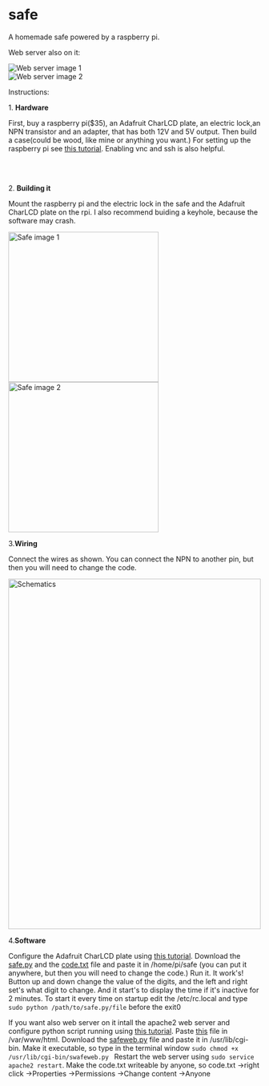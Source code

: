 # safe
A homemade safe powered by a raspberry pi.
      <p> Web server also on it:</p>
      <img src="https://www.gaborszita.tk/my-creations/safe/web1.JPG" alt="Web server image 1"><br>
      <img src="https://www.gaborszita.tk/my-creations/safe/web2.JPG" alt="Web server image 2"><br>
      <p>Instructions:</p>
      <p>1. <b>Hardware</b></p>
      <p>First, buy a raspberry pi($35), an Adafruit CharLCD plate, an electric
        lock,an NPN transistor and an adapter, that has both 12V and 5V output.
        Then build a case(could be wood, like mine or anything you want.) For
        setting up the raspberry pi see <a href="https://www.raspberrypi.org/help/noobs-setup/2/">this
          tutorial</a>. Enabling vnc and ssh is also helpful.</p>
      <br>
      <br>
      <p>2. <b>Building it</b></p>
      <p>Mount the raspberry pi and the electric lock in the safe and the
        Adafruit CharLCD plate on the rpi. I also recommend buiding a keyhole,
        because the software may crash.</p>
      <img src="https://www.gaborszita.tk/my-creations/safe/safeoff1.jpg" alt="Safe image 1" height="300px"><br>
      <img src="https://www.gaborszita.tk/my-creations/safe/safeoff2.jpg" alt="Safe image 2" height="300px">
      <p>3.<b>Wiring</b></p>
      <p>Connect the wires as shown. You can connect the NPN to another pin, but
        then you will need to change the code.</p>
      <img src="https://www.gaborszita.tk/my-creations/safe/schematics.gif" alt="Schematics" height="700px" width="100%"><br>
      <p>4.<b>Software</b></p>
      <p>Configure the Adafruit CharLCD plate using <a href="https://learn.adafruit.com/character-lcd-with-raspberry-pi-or-beaglebone-black/usage">this
          tutorial</a>. Download the <a href="safe.py">safe.py</a> and the <a
	href="code.txt"> code.txt</a> file and paste it in /home/pi/safe (you
        can put it anywhere, but then you will need to change the code.) Run it.
        It work's! Button up and down change the value of the digits, and the
        left and right set's what digit to change. And it start's to display the
        time if it's inactive for 2 minutes. To start it every time on startup
        edit the /etc/rc.local and type ```sudo python /path/to/safe.py/file``` before the exit0</p>
      <p>If you want also web server on it intall the apache2 web server and
        configure python script running using <a href="https://www.raspberrypi.org/forums/viewtopic.php?t=155229">this
          tutorial</a>. Paste <a href="index.html">this</a> file in
        /var/www/html. Download the <a href="safeweb.py">safeweb.py</a>
        file and paste it in /usr/lib/cgi-bin. Make it executable, so type in
        the terminal window ```sudo chmod +x /usr/lib/cgi-bin/swafeweb.py ```
	Restart the web server using ```sudo service apache2 restart```.
	Make the code.txt
	writeable by anyone, so code.txt →right click →Properties →Permissions
 	→Change content →Anyone</p>

